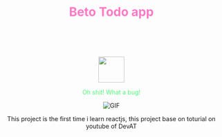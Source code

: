 <div align="center">
<h1 style="color:#ff79c6" >Beto Todo app</h1>
  <br>
  <br>
  <br>
  <br>
    <img width="60" height="60" src="https://avatars0.githubusercontent.com/u/1680273?s=460&u=4471b74deb9973096418a93960c664c5ea3bd159&v=4" />
  <br>
  </p>
  <p style="color:#50fa7b">Oh shit! What a bug!</p>
<img alt="GIF" src="https://scontent-lax3-2.xx.fbcdn.net/v/t1.6435-9/81514855_2500451990212012_5980695011392487424_n.jpg?_nc_cat=107&ccb=1-5&_nc_sid=174925&_nc_ohc=bv_kpGYMOwoAX_x06_J&_nc_ht=scontent-lax3-2.xx&oh=00_AT8BJ9EVQRgoyk3Pb6ub6Kyl-V5JD3HAFe4FdWnSxtc89A&oe=62258DBE" />
 <p>
  This project is the first time i learn reactjs, this project base on toturial on youtube of DevAT
  </p>
  <br>
  <br>
</div>
